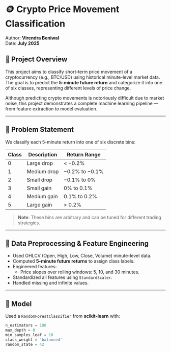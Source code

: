 # 🪙 Crypto Price Movement Classification

Author: **Virendra Beniwal**  
Date: **July 2025**

## 📌 Project Overview

This project aims to classify short-term price movement of a cryptocurrency (e.g., BTC/USD) using historical minute-level market data. The goal is to predict the **5-minute future return** and categorize it into one of six classes, representing different levels of price change.

Although predicting crypto movements is notoriously difficult due to market noise, this project demonstrates a complete machine learning pipeline — from feature extraction to model evaluation.

---

## 🧠 Problem Statement

We classify each 5-minute return into one of six discrete bins:

| Class | Description           | Return Range         |
|-------|------------------------|----------------------|
| 0     | Large drop             | < −0.2%              |
| 1     | Medium drop            | −0.2% to −0.1%       |
| 2     | Small drop             | −0.1% to 0%          |
| 3     | Small gain             | 0% to 0.1%           |
| 4     | Medium gain            | 0.1% to 0.2%         |
| 5     | Large gain             | > 0.2%               |

> **Note**: These bins are arbitrary and can be tuned for different trading strategies.

---

## 🧹 Data Preprocessing & Feature Engineering

- Used OHLCV (Open, High, Low, Close, Volume) minute-level data.
- Computed **5-minute future returns** to assign class labels.
- Engineered features:
  - Price slopes over rolling windows: 5, 10, and 30 minutes.
- Standardized all features using `StandardScaler`.
- Handled missing and infinite values.

---

## 🤖 Model

Used a `RandomForestClassifier` from **scikit-learn** with:

```python
n_estimators = 100
max_depth = 8
min_samples_leaf = 10
class_weight = 'balanced'
random_state = 42
